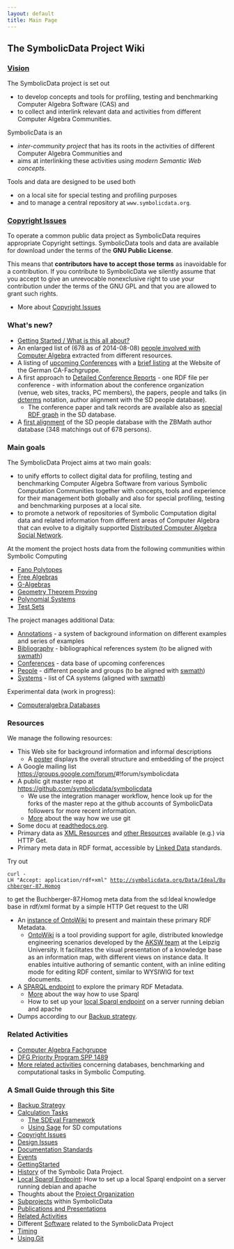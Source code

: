 ```yaml
---
layout: default
title: Main Page
---
```


The SymbolicData Project Wiki
-----------------------------

### [Vision](Vision "wikilink")

The SymbolicData project is set out

-   to develop concepts and tools for profiling, testing and benchmarking Computer Algebra Software (CAS) and
-   to collect and interlink relevant data and activities from different Computer Algebra Communities.

SymbolicData is an

-   *inter-community project* that has its roots in the activities of different Computer Algebra Communities and
-   aims at interlinking these activities using *modern Semantic Web concepts*.

Tools and data are designed to be used both

-   on a local site for special testing and profiling purposes
-   and to manage a central repository at `www.symbolicdata.org`.

### [Copyright Issues](Copyrights "wikilink")

To operate a common public data project as SymbolicData requires appropriate Copyright settings. SymbolicData tools and data are available for download under the terms of the **GNU Public License**.

This means that **contributors have to accept those terms** as inavoidable for a contribution. If you contribute to SymbolicData we silently assume that you accept to give an unrevocable nonexclusive right to use your contribution under the terms of the GNU GPL and that you are allowed to grant such rights.

-   More about [Copyright Issues](Copyrights "wikilink")

### What's new?

-   [Getting Started / What is this all about?](QuickStart "wikilink")
-   An enlarged list of (678 as of 2014-08-08) [people involved with Computer Algebra](http://symbolicdata.org/Data/People/) extracted from different resources.
-   A listing of [upcoming Conferences](http://symbolicdata.org/casn/UpcomingConferences/) with a [brief listing](http://www.fachgruppe-computeralgebra.de/tagungsankuendigungen/) at the Website of the German CA-Fachgruppe.
-   A first approach to [Detailed Conference Reports](http://symbolicdata.org/Drafts/Conferences/) - one RDF file per conference - with information about the conference organization (venue, web sites, tracks, PC members), the papers, people and talks (in [dcterms](http://dublincore.org/documents/dcmi-terms/) notation, author alignment with the SD people database).
    -   The conference paper and talk records are available also as [special RDF graph](http://symbolicdata.org/Data/ConferencePapersAndTalks/) in the SD database.
-   A [first alignment](http://symbolicdata.org/Data/ZBMathPeople/) of the SD people database with the ZBMath author database (348 matchings out of 678 persons).

### Main goals

The SymbolicData Project aims at two main goals:

-   to unify efforts to collect digital data for profiling, testing and benchmarking Computer Algebra Software from various Symbolic Computation Communities together with concepts, tools and experience for their management both globally and also for special profiling, testing and benchmarking purposes at a local site.
-   to promote a network of repositories of Symbolic Computation digital data and related information from different areas of Computer Algebra that can evolve to a digitally supported [Distributed Computer Algebra Social Network](CASN "wikilink").

At the moment the project hosts data from the following communities within Symbolic Computing

-   [Fano Polytopes](FanoPolytopes "wikilink")
-   [Free Algebras](FreeAlgebras "wikilink")
-   [G-Algebras](GAlgebras "wikilink")
-   [Geometry Theorem Proving](Geo "wikilink")
-   [Polynomial Systems](PolynomialSystems "wikilink")
-   [Test Sets](TestSets "wikilink")

The project manages additional Data:

-   [Annotations](Annotations "wikilink") - a system of background information on different examples and series of examples
-   [Bibliography](Bibliography "wikilink") - bibliographical references system (to be aligned with [swmath](http://www.swmath.org))
-   [Conferences](Conferences "wikilink") - data base of upcoming conferences
-   [People](People "wikilink") - different people and groups (to be aligned with [swmath](http://www.swmath.org))
-   [Systems](Systems "wikilink") - list of CA systems (aligned with [swmath](http://www.swmath.org))

Experimental data (work in progress):

-   [Computeralgebra Databases](CADatabases "wikilink")

### Resources

We manage the following resources:

-   This Web site for background information and informal descriptions
    -   A [poster](http://symbolicdata.org/Uploads/overview-poster.pdf) displays the overall structure and embedding of the project
-   A Google mailing list <https://groups.google.com/forum/>\#!forum/symbolicdata
-   A public git master repo at <https://github.com/symbolicdata/symbolicdata>
    -   We use the integration manager workflow, hence look up for the forks of the master repo at the github accounts of SymbolicData followers for more recent information.
    -   [More](Using.Git "wikilink") about the way how we use git
-   Some docu at [readthedocs.org](http://symbolicdata.readthedocs.org).
-   Primary data as [XML Resources](http://symbolicdata.org/XMLResources) and [other Resources](http://symbolicdata.org/OtherResources) available (e.g.) via HTTP Get.
-   Primary meta data in RDF format, accessible by [Linked Data](http://linkeddata.org) standards.

  
Try out

`curl -LH "Accept: application/rdf+xml" `[`http://symbolicdata.org/Data/Ideal/Buchberger-87.Homog`](http://symbolicdata.org/Data/Ideal/Buchberger-87.Homog)

  
to get the Buchberger-87.Homog meta data from the sd:Ideal knowledge base in rdf/xml format by a simple HTTP Get request to the URI

-   An [instance of OntoWiki](http://symbolicdata.org/Data) to present and maintain these primary RDF Metadata.
    -   [OntoWiki](OntoWiki "wikilink") is a tool providing support for agile, distributed knowledge engineering scenarios developed by the [AKSW team](http://aksw.org) at the Leipzig University. It facilitates the visual presentation of a knowledge base as an information map, with different views on instance data. It enables intuitive authoring of semantic content, with an inline editing mode for editing RDF content, similar to WYSIWIG for text documents.
-   A [SPARQL endpoint](http://symbolicdata.org:8890/sparql) to explore the primary RDF Metadata.
    -   [More](QuickStart "wikilink") about the way how to use Sparql
    -   How to set up your [local Sparql endpoint](LocalSparqlEndpoint "wikilink") on a server running debian and apache
-   Dumps according to our [Backup strategy](Backups "wikilink").

### Related Activities

-   [Computer Algebra Fachgruppe](http://www.fachgruppe-computeralgebra.de)
-   [DFG Priority Program SPP 1489](http://www.computeralgebra.de)
-   [More related activities](RelatedActivities "wikilink") concerning databases, benchmarking and computational tasks in Symbolic Computing.

### A Small Guide through this Site

-   [Backup Strategy](Backups "wikilink")
-   [Calculation Tasks](Benchmarks "wikilink")
    -   [The SDEval Framework](SDEval "wikilink")
    -   [Using Sage](Sage "wikilink") for SD computations
-   [Copyright Issues](Copyrights "wikilink")
-   [Design Issues](Design "wikilink")
-   [Documentation Standards](Documentation "wikilink")
-   [Events](Events "wikilink")
-   [GettingStarted](GettingStarted "wikilink")
-   [History](History "wikilink") of the Symbolic Data Project.
-   [Local Sparql Endpoint](LocalSparqlEndpoint "wikilink"): How to set up a local Sparql endpoint on a server running debian and apache
-   Thoughts about the [Project Organization](Organization "wikilink")
-   [Subprojects](Projects "wikilink") within SymbolicData
-   [Publications and Presentations](Publications "wikilink")
-   [Related Activities](RelatedActivities "wikilink")
-   Different [Software](Software "wikilink") related to the SymbolicData Project
-   [Timing](Timing "wikilink")
-   [Using.Git](Using.Git "wikilink")

